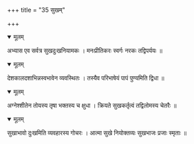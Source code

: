 +++
title = "35 सुखम्"

+++


<details open><summary>मूलम्</summary>

अभ्यास एव सर्वत्र सुखदुःखनियामकः । मनःप्रीतिकरः स्वर्गः नरकः तद्विपर्ययः ॥
</details>



<details open><summary>मूलम्</summary>

देशकालदशाभिन्नस्वभावेन व्यवस्थितः । तस्यैव परिभाषेयं पापं पुण्यमिति द्विधा ॥
</details>



<details open><summary>मूलम्</summary>

अग्नेश्शीतेन तोयस्य तृषा भक्तस्य च क्षुधा । क्रियते सुखकर्तृत्वं तद्विलोमस्य चेतरैः ॥
</details>



<details open><summary>मूलम्</summary>

सुखाभावो दुःखमिति व्यवहारस्य गोचरः । आत्मा सुखे नियोक्तव्यः सुखभाजः प्रजाः स्मृताः ॥
</details>

